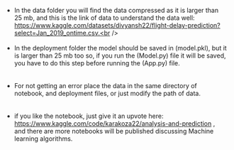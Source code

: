 - In the data folder you will find the data compressed as it is larger than 25 mb, and this is the link of data to understand the data well: https://www.kaggle.com/datasets/divyansh22/flight-delay-prediction?select=Jan_2019_ontime.csv.<br /><br /><br />
- In the deployment folder the model should be saved in (model.pkl), but it is larger than 25 mb too so, if you run the (Model.py) file it will be saved, you have to do this step before running the (App.py) file.<br /><br /><br />
- For not getting an error place the data in the same directory of notebook, and deployment files, or just modify the path of data.<br /><br /><br />
- if you like the notebook, just give it an upvote here: https://www.kaggle.com/code/karakoza22/analysis-and-prediction , and there are more notebooks will be published discussing Machine learning algorithms.  <br /><br /><br />
